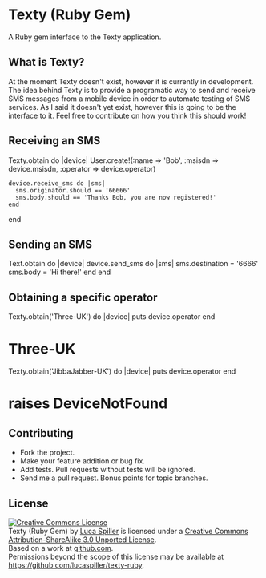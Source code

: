# Texty (Ruby Gem)

A Ruby gem interface to the Texty application.

## What is Texty?

At the moment Texty doesn't exist, however it is currently in development. The idea behind Texty is to provide a programatic way to send and receive SMS messages from a mobile device in order to automate testing of SMS services. As I said it doesn't yet exist, however this is going to be the interface to it. Feel free to contribute on how you think this should work!

## Receiving an SMS

  Texty.obtain do |device|
    User.create!(:name => 'Bob', :msisdn => device.msisdn, :operator => device.operator)

    device.receive_sms do |sms|
      sms.originator.should == '66666'
      sms.body.should == 'Thanks Bob, you are now registered!'
    end
  end

## Sending an SMS

  Text.obtain do |device|
    device.send_sms do |sms|
      sms.destination = '6666'
      sms.body = 'Hi there!'
    end
  end

## Obtaining a specific operator

  Texty.obtain('Three-UK') do |device|
    puts device.operator
  end
  # Three-UK

  Texty.obtain('JibbaJabber-UK') do |device|
    puts device.operator
  end
  # raises DeviceNotFound

## Contributing

* Fork the project.
* Make your feature addition or bug fix.
* Add tests. Pull requests without tests will be ignored.
* Send me a pull request. Bonus points for topic branches.

## License

<a rel="license" href="http://creativecommons.org/licenses/by-sa/3.0/"><img alt="Creative Commons License" style="border-width:0" src="http://i.creativecommons.org/l/by-sa/3.0/88x31.png" /></a><br /><span xmlns:dct="http://purl.org/dc/terms/" href="http://purl.org/dc/dcmitype/InteractiveResource" property="dct:title" rel="dct:type">Texty (Ruby Gem)</span> by <a xmlns:cc="http://creativecommons.org/ns#" href="https://github.com/lucaspiller/texty-ruby" property="cc:attributionName" rel="cc:attributionURL">Luca Spiller</a> is licensed under a <a rel="license" href="http://creativecommons.org/licenses/by-sa/3.0/">Creative Commons Attribution-ShareAlike 3.0 Unported License</a>.<br />Based on a work at <a xmlns:dct="http://purl.org/dc/terms/" href="https://github.com/lucaspiller/texty-ruby" rel="dct:source">github.com</a>.<br />Permissions beyond the scope of this license may be available at <a xmlns:cc="http://creativecommons.org/ns#" href="https://github.com/lucaspiller/texty-ruby" rel="cc:morePermissions">https://github.com/lucaspiller/texty-ruby</a>.
